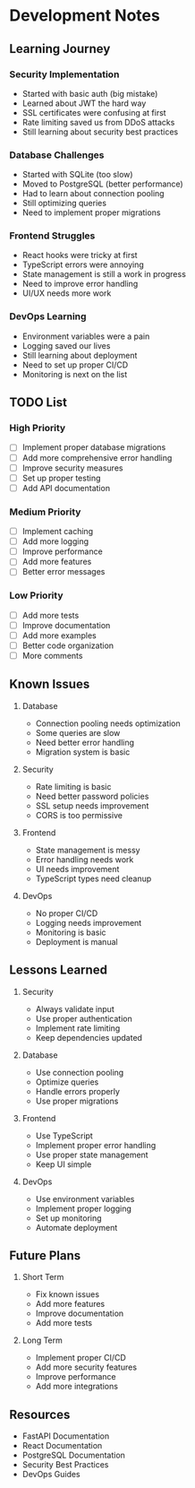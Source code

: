 # Development Notes

## Learning Journey

### Security Implementation
- Started with basic auth (big mistake)
- Learned about JWT the hard way
- SSL certificates were confusing at first
- Rate limiting saved us from DDoS attacks
- Still learning about security best practices

### Database Challenges
- Started with SQLite (too slow)
- Moved to PostgreSQL (better performance)
- Had to learn about connection pooling
- Still optimizing queries
- Need to implement proper migrations

### Frontend Struggles
- React hooks were tricky at first
- TypeScript errors were annoying
- State management is still a work in progress
- Need to improve error handling
- UI/UX needs more work

### DevOps Learning
- Environment variables were a pain
- Logging saved our lives
- Still learning about deployment
- Need to set up proper CI/CD
- Monitoring is next on the list

## TODO List

### High Priority
- [ ] Implement proper database migrations
- [ ] Add more comprehensive error handling
- [ ] Improve security measures
- [ ] Set up proper testing
- [ ] Add API documentation

### Medium Priority
- [ ] Implement caching
- [ ] Add more logging
- [ ] Improve performance
- [ ] Add more features
- [ ] Better error messages

### Low Priority
- [ ] Add more tests
- [ ] Improve documentation
- [ ] Add more examples
- [ ] Better code organization
- [ ] More comments

## Known Issues

1. Database
   - Connection pooling needs optimization
   - Some queries are slow
   - Need better error handling
   - Migration system is basic

2. Security
   - Rate limiting is basic
   - Need better password policies
   - SSL setup needs improvement
   - CORS is too permissive

3. Frontend
   - State management is messy
   - Error handling needs work
   - UI needs improvement
   - TypeScript types need cleanup

4. DevOps
   - No proper CI/CD
   - Logging needs improvement
   - Monitoring is basic
   - Deployment is manual

## Lessons Learned

1. Security
   - Always validate input
   - Use proper authentication
   - Implement rate limiting
   - Keep dependencies updated

2. Database
   - Use connection pooling
   - Optimize queries
   - Handle errors properly
   - Use proper migrations

3. Frontend
   - Use TypeScript
   - Implement proper error handling
   - Use proper state management
   - Keep UI simple

4. DevOps
   - Use environment variables
   - Implement proper logging
   - Set up monitoring
   - Automate deployment

## Future Plans

1. Short Term
   - Fix known issues
   - Add more features
   - Improve documentation
   - Add more tests

2. Long Term
   - Implement proper CI/CD
   - Add more security features
   - Improve performance
   - Add more integrations

## Resources

- FastAPI Documentation
- React Documentation
- PostgreSQL Documentation
- Security Best Practices
- DevOps Guides 